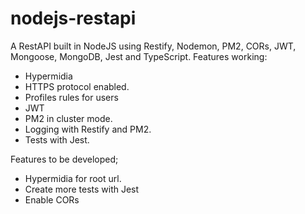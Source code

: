 # nodejs-restapi
A RestAPI built in NodeJS using Restify, Nodemon, PM2, CORs, JWT, Mongoose, MongoDB, Jest and TypeScript.
Features working: 
- Hypermidia
- HTTPS protocol enabled.
- Profiles rules for users
- JWT
- PM2 in cluster mode.
- Logging with Restify and PM2.
- Tests with Jest.

Features to be developed;
- Hypermidia for root url.
- Create more tests with Jest
- Enable CORs
